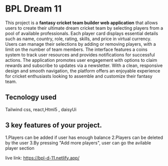 # BPL Dream 11

This project is a **fantasy cricket team builder web application** that allows users to create their ultimate dream cricket team by selecting players from a pool of available professionals. Each player card displays essential details such as name, country, role, rating, skills, and price in virtual currency. Users can manage their selections by adding or removing players, with a limit on the number of team members. The interface features a coins system to track user resources and provides notifications for successful actions. The application promotes user engagement with options to claim rewards and subscribe to updates via a newsletter. With a clean, responsive design and smooth navigation, the platform offers an enjoyable experience for cricket enthusiasts looking to assemble and customize their fantasy team.

## Tecnology used
Tailwind css, react,Html5 , daisyUi

## 3 key features of your project.
1.Players can be added if user has enough balance
2.Players can be deleted by the user
3.By pressing "Add more players", user can go the avilable player section

live link: https://bpl-d-11.netlify.app/
